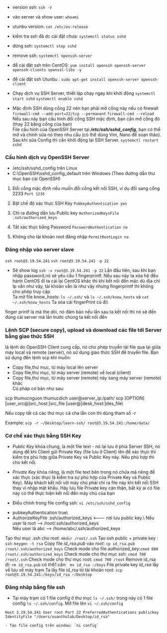 - version ssh: `ssh -V`
- vào server và show user: `whoami`
- utunbu version: `cat /etc/os-release`
- kiểm tra ssh đã dc cài đặt chưa: `systemctl status sshd`
- dừng ssh: `systemctl stop sshd`
- remove ssh: `systemctl openssh-server`

- để cài đặt ssh trên CentOS: `yum install openssh openssh-server openssh-clients openssl-libs -y`
- để cài đặt ssh Utunbu : `sudo apt-get install openssh-server openssh-client`
- Chạy dịch vụ SSH Server, thiết lập chạy ngay khi khởi động
`systemctl start sshd`
`systemctl enable sshd`
- Mặc định SSH dùng cổng 22 nên bạn phải mở cổng này nếu có firewall
`firewall-cmd --add-port=22/tcp --permanent`
`firewall-cmd --reload`
Nếu sau này bạn cấu hình đổi cổng SSH mặc định, bạn cần mở cổng đó (thay 22 bằng cổng của bạn)\
File cấu hình của OpenSSH Server tại ***/etc/ssh/sshd_config***, bạn có thể mở và chỉnh sửa nó theo nhu cầu (có thể dùng Vim, Nano để soạn thảo). Sau khi sửa Config thì cần khởi động lại SSH Server.
`systemctl restart sshd`

### Cấu hình dịch vụ OpenSSH Server
- /etc/ssh/sshd_config trên Linux
- C:\OpenSSH\sshd_config_default trên Windows (Theo đường dẫn thư mục bạn cài OpenSSH)

1. Đổi cổng mặc định nếu muốn đổi cổng kết nối SSH, ví dụ đổi sang cổng 2233
`Port 1235`

2. Bật chế độ xác thực SSH Key
`PubkeyAuthentication yes`

3. Chỉ ra đường dẫn lưu Public key
`AuthorizedKeysFile .ssh/authorized_keys`

4. Tắt xác thực bằng Password
`PasswordAuthentication no`

5. Không cho tài khoản root đăng nhập
`PermitRootLogin no`

### Đăng nhập vào server slave
`ssh root@3.19.54.241`
`ssh root@3.19.54.241 -p 22`
- Sẽ show log  `ssh -v root@3.19.54.241 -p 22`
Lần đầu tiên, sau khi bạn nhập password,nó sẽ yêu cầu 1 fingerprintf. Nếu sau này ta xóa hệ đều hành CentOS đi ta cài lại CentOS khác thì khi kết nối đến mặc dù địa chỉ Ip vẫn như vậy, tài khoản vẫn là như vậy nhưng fingerprintf thì không cho phép truy cập\
Ta mở file know_hosts: `ls ~/.ssh/` và `ls ~/.ssh/know_hosts` và `cat ~/.ssh/know_hosts`
Ta xóa cái fingerPrint cũ đi\

finger printf là mà the dõi, nó đảm bảo nếu lần sau ta kết nối thì nó sẽ đến đúng cái server mà lần trước chúng ta kết nối đến

### Lệnh SCP (secure copy), upload và download các file tới Server bằng giao thức SSH

 là lệnh do OpenSSH Client cung cấp, nó cho phép truyền tải file qua lại giữa máy local và remote (server), nó sử dụng giao thức SSH để truyền file. Bạn sử dụng đến lệnh scp khi muốn:

- Copy file,thư mục, từ máy local lên server
- Copy file,thư mục, từ máy server (remote) về local (client)
- Copy file,thư mục, từ máy server (remote) này sang máy server (remote) khác\
Cú pháp cơ bản như sau:

scp thumucnguon thumucdich
user@server_ip:/path/
scp [OPTION] [user_src@]src_host:]src_file [user@]desk_host:]des_file\

Nếu copy tất cả các thư mục cả cha lẫn con thì dùng tham số -r

Example:
 `scp -r ~/Desktop/learn-ssh/ root@3.19.54.241:/home/data/`

 ### Cơ chế xác thực bằng SSH Key
 - *Public Key* khóa chung, là một file text - nó lại lưu ở phía Server SSH, nó dùng để khi Client gửi Private Key (file lưu ở Client) lên để xác thực thì kiểm tra phù hợp giữa Private Key và Public Key này. Nếu phù hợp thì cho kết nối.
 - *Private Key* khóa riêng, là một file text bên trong nó chứa mã riêng để xác thực (xác thực là kiểm tra sự phù hợp của Private Key và Public Key). Máy khách kết nối với máy chủ phải chỉ ra file này khi kết nối SSH thay vì nhập mật khẩu. Hãy lưu file Private key cận thận, bất kỳ ai có file này có thể thực hiện kết nối đến máy chủ của bạn

  - Điều chỉnh trong file config ssh: `vi /etc/ssh/sshd_config`
   + pubkeyAuthentication true\
   + AuthorizeKeyFile  .ssh/authorized_keys  <--- nơi lưu public key.\ 
   Nếu user là root --> /root/.ssh/authorized_keys\
   Nếu user là abc --> /home/abc/.ssh/authorized_keys
   
   Tạo thư mục .ssh cho root: `mkdir /root/.ssh`
   Tạo ssh public + private key : `ssh-keygen -t rsa`
   Copy file *id_rsa.pub* vào *root*: `cp id_rsa.pub /root/.ssh/authorized_keys`
   Check mode cho file authorized_key:`cmod 600 /root/.ssh/authorized_keys`
   Check mode cho thư mục ssh: `cmod 700 /root/.ssh`
   Check mode cho thư mục root: `cmod 700 /root`
   Remove id_rsa đi: `rm id_rsa.pub`
   có th61 cần: ` mv id_rsa ~/keys`
   File private key *id_rsa* lấy về lưu về máy trạm
   Ta lấy file id_rsa từ tài khoản root: `scp root@3.19.54.241:/keys/id_rsa ~/Desktop`

   ### Đăng nhâp bằng file ssh
   - Tại máy trạm có 1 file config ở thư mục `ls ~/.ssh/` trong này có 1 file config `ls ~/.ssh/config`. Mở file lên `vi ~/.ssh/config`

   `Host 3.19.54.241
     User root
     Port 22
     PreferredAuthentications publickey
     IdentityFile "/Users/xuanthulab/Desktop/id_rsa"`

    - Tạo file config trên window: `ni config`



